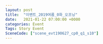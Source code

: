 ```yaml
---
layout: post
title:  "이벤트_2019여름_0화_오프닝"
date:   2021-01-22 07:00:00 +0000
categories: Event
Tags: Story Event
SceneCode: ["scene_evt190627_cp0_q1_s10"]
---
```

